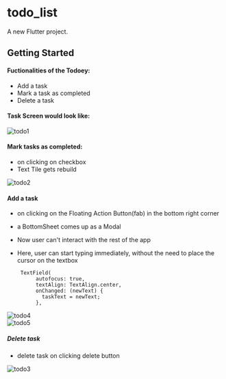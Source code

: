# todo_list

A new Flutter project.

## Getting Started


#### Fuctionalities of the Todoey:
- Add a task 
- Mark a task as completed
- Delete a task

#### Task Screen would look like: 
 ![todo1](https://user-images.githubusercontent.com/72871727/166229708-0dc73580-cd36-4448-95e1-273cc89d79b3.jpg)</br>
 
#### Mark tasks as completed:
- on clicking on checkbox
- Text Tile gets rebuild
      
 ![todo2](https://user-images.githubusercontent.com/72871727/166229710-6db5a0ba-97df-49e0-a832-3db43039ee79.jpg)</br>
 #### Add a task
- on clicking on the Floating Action Button(fab) in the bottom right corner
- a BottomSheet comes up as a Modal 
- Now user can't interact with the rest of the app
- Here, user can start typing immediately, without the need to place the cursor on the textbox


    
       TextField(
            autofocus: true,
            textAlign: TextAlign.center,
            onChanged: (newText) {
              taskText = newText;
            },
            
            
            

![todo4](https://user-images.githubusercontent.com/72871727/166235707-8ea163a4-9fb0-4746-b6bf-31d0cbe943b7.png)</br>
![todo5](https://user-images.githubusercontent.com/72871727/166235711-9811d9de-7958-430d-af0e-114da7f31093.png)</br>
      
##### Delete task 
- delete task on clicking delete button


![todo3](https://user-images.githubusercontent.com/72871727/166229703-0fffae36-56d7-40c6-ae6f-ac06112fa7c6.jpg)</br>

